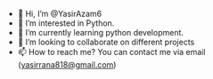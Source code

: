 - 👋 Hi, I’m @YasirAzam6
- 👀 I’m interested in Python.
- 🌱 I’m currently learning python development.
- 💞️ I’m looking to collaborate on different projects 
- 📫 How to reach me? You can contact me via email (yasirrana818@gmail.com)

<!---
YasirAzam6/YasirAzam6 is a ✨ special ✨ repository because its `README.md` (this file) appears on your GitHub profile.
You can click the Preview link to take a look at your changes.
--->
